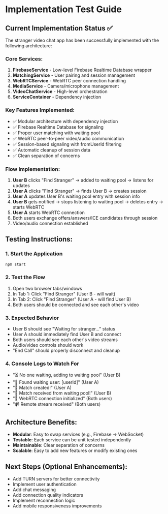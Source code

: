 # Implementation Test Guide

## Current Implementation Status ✅

The stranger video chat app has been successfully implemented with the following architecture:

### Core Services:
1. **FirebaseService** - Low-level Firebase Realtime Database wrapper
2. **MatchingService** - User pairing and session management  
3. **WebRTCService** - WebRTC peer connection handling
4. **MediaService** - Camera/microphone management
5. **VideoChatService** - High-level orchestration
6. **ServiceContainer** - Dependency injection

### Key Features Implemented:
- ✅ Modular architecture with dependency injection
- ✅ Firebase Realtime Database for signaling
- ✅ Proper user matching with waiting pool
- ✅ WebRTC peer-to-peer video/audio communication
- ✅ Session-based signaling with fromUserId filtering
- ✅ Automatic cleanup of session data
- ✅ Clean separation of concerns

### Flow Implementation:
1. **User B** clicks "Find Stranger" → added to waiting pool → listens for updates
2. **User A** clicks "Find Stranger" → finds User B → creates session
3. **User A** updates User B's waiting pool entry with session info
4. **User B** gets notified → stops listening to waiting pool → deletes entry → starts WebRTC
5. **User A** starts WebRTC connection
6. Both users exchange offers/answers/ICE candidates through session
7. Video/audio connection established

## Testing Instructions:

### 1. Start the Application
```bash
npm start
```

### 2. Test the Flow
1. Open two browser tabs/windows
2. In Tab 1: Click "Find Stranger" (User B - will wait)
3. In Tab 2: Click "Find Stranger" (User A - will find User B)
4. Both users should be connected and see each other's video

### 3. Expected Behavior
- User B should see "Waiting for stranger..." status
- User A should immediately find User B and connect
- Both users should see each other's video streams
- Audio/video controls should work
- "End Call" should properly disconnect and cleanup

### 4. Console Logs to Watch For
- "⏳ No one waiting, adding to waiting pool" (User B)
- "🎯 Found waiting user: [userId]" (User A)
- "🎉 Match created!" (User A)
- "🎉 Match received from waiting pool!" (User B)
- "🔗 WebRTC connection initialized" (Both users)
- "📹 Remote stream received" (Both users)

## Architecture Benefits:
- **Modular**: Easy to swap services (e.g., Firebase → WebSocket)
- **Testable**: Each service can be unit tested independently
- **Maintainable**: Clear separation of concerns
- **Scalable**: Easy to add new features or modify existing ones

## Next Steps (Optional Enhancements):
- Add TURN servers for better connectivity
- Implement user authentication
- Add chat messaging
- Add connection quality indicators
- Implement reconnection logic
- Add mobile responsiveness improvements
